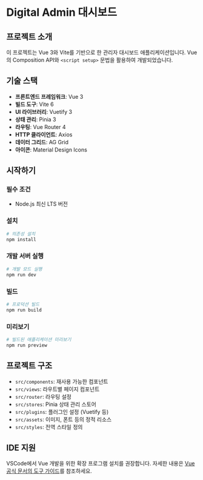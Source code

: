 # Digital Admin 대시보드

## 프로젝트 소개

이 프로젝트는 Vue 3와 Vite를 기반으로 한 관리자 대시보드 애플리케이션입니다. Vue의 Composition API와 `<script setup>` 문법을 활용하여 개발되었습니다.

## 기술 스택

- **프론트엔드 프레임워크**: Vue 3
- **빌드 도구**: Vite 6
- **UI 라이브러리**: Vuetify 3
- **상태 관리**: Pinia 3
- **라우팅**: Vue Router 4
- **HTTP 클라이언트**: Axios
- **데이터 그리드**: AG Grid
- **아이콘**: Material Design Icons

## 시작하기

### 필수 조건

- Node.js 최신 LTS 버전

### 설치

```bash
# 의존성 설치
npm install
```

### 개발 서버 실행

```bash
# 개발 모드 실행
npm run dev
```

### 빌드

```bash
# 프로덕션 빌드
npm run build
```

### 미리보기

```bash
# 빌드된 애플리케이션 미리보기
npm run preview
```

## 프로젝트 구조

- `src/components`: 재사용 가능한 컴포넌트
- `src/views`: 라우트별 페이지 컴포넌트
- `src/router`: 라우팅 설정
- `src/stores`: Pinia 상태 관리 스토어
- `src/plugins`: 플러그인 설정 (Vuetify 등)
- `src/assets`: 이미지, 폰트 등의 정적 리소스
- `src/styles`: 전역 스타일 정의

## IDE 지원

VSCode에서 Vue 개발을 위한 확장 프로그램 설치를 권장합니다. 자세한 내용은 [Vue 공식 문서의 도구 가이드](https://vuejs.org/guide/scaling-up/tooling.html#ide-support)를 참조하세요.
